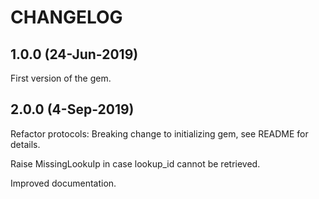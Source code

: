 # CHANGELOG

## 1.0.0 (24-Jun-2019)

First version of the gem.

## 2.0.0 (4-Sep-2019)

Refactor protocols: Breaking change to initializing gem,
see README for details.

Raise MissingLookuIp in case lookup_id cannot be retrieved.

Improved documentation.
